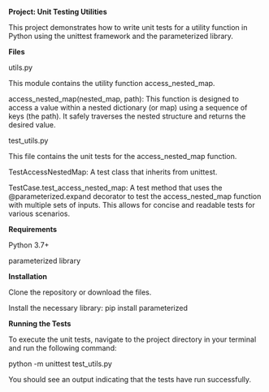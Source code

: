**Project: Unit Testing Utilities**

This project demonstrates how to write unit tests for a utility function in Python using the unittest framework and the parameterized library.

**Files**

utils.py

This module contains the utility function access_nested_map.

access_nested_map(nested_map, path): This function is designed to access a value within a nested dictionary (or map) using a sequence of keys (the path). It safely traverses the nested structure and returns the desired value.

test_utils.py

This file contains the unit tests for the access_nested_map function.

TestAccessNestedMap: A test class that inherits from unittest.

TestCase.test_access_nested_map: A test method that uses the @parameterized.expand decorator to test the access_nested_map function with multiple sets of inputs. This allows for concise and readable tests for various scenarios.

**Requirements**

Python 3.7+

parameterized library

**Installation**

Clone the repository or download the files.

Install the necessary library:
pip install parameterized

**Running the Tests**

To execute the unit tests, navigate to the project directory in your terminal and run the following command:

python -m unittest test_utils.py

You should see an output indicating that the tests have run successfully.
